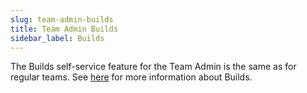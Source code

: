 ```yaml
---
slug: team-admin-builds
title: Team Admin Builds
sidebar_label: Builds
---
```


The Builds self-service feature for the Team Admin is the same as for regular teams. See [here](../../for-devs/console/builds.md) for more information about Builds.




